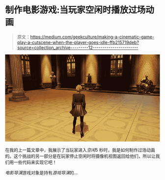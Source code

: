 # 制作电影游戏:当玩家空闲时播放过场动画

> 原文：<https://medium.com/geekculture/making-a-cinematic-game-play-a-cutscene-when-the-player-goes-idle-ffb215719deb?source=collection_archive---------12----------------------->

![](img/981a4b256206f82546e4a619980ceb33.png)

在我的上一篇文章中，我展示了当玩家进入*空闲*5 秒时，我是如何制作过场动画的。这个挑战的另一部分是在玩家停止空闲时将摄像机视图返回给他们，所以让我们用一些代码来实现它吧！

*电影导演*游戏对象是持有*游戏导演*的…